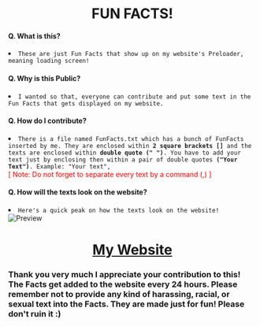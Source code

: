 <h1 align="center">FUN FACTS!</h1>

<h4>Q. What is this?</h4>
<p><li><code>These are just Fun Facts that show up on my website's Preloader, meaning loading screen!</code></li></p>

<h4>Q. Why is this Public?</h4>
<p><li><code>I wanted so that, everyone can contribute and put some text in the Fun Facts that gets displayed on my website.</code></li></p>

<h4>Q. How do I contribute?</h4>
<p><li><code>There is a file named FunFacts.txt which has a bunch of FunFacts inserted by me. They are enclosed within <strong>2 square brackets []</strong> and the texts are enclosed within <strong>double quote (" ")</strong>. You have to add your text just by enclosing then within a pair of double quotes <strong>("Your Text")</strong>. Example: "Your text",</code></li><span style="color: red">[ Note: Do not forget to separate every text by a command (,) ]</span></p>

<h4>Q. How will the texts look on the website?</h4>
<li><code>Here's a quick peak on how the texts look on the website!</code></li>
<img src = "https://i.imgur.com/hXWeZBk.png" alt = "Preview"\>

<h1 align="center"><a href="https://awish.codes/">My Website</a></h1>

<h3 alight="center">Thank you very much I appreciate your contribution to this! The Facts get added to the website every 24 hours. Please remember not to provide any kind of harassing, racial, or sexual text into the Facts. They are made just for fun! Please don't ruin it :)</h3>
